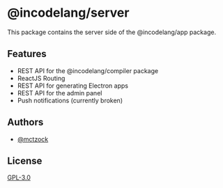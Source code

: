 # @incodelang/server

This package contains the server side of the @incodelang/app package.

## Features
- REST API for the @incodelang/compiler package
- ReactJS Routing
- REST API for generating Electron apps
- REST API for the admin panel
- Push notifications (currently broken)

## Authors

- [@mctzock](https://www.github.com/mctzock)


## License

[GPL-3.0](https://choosealicense.com/licenses/gpl-3.0/)

  